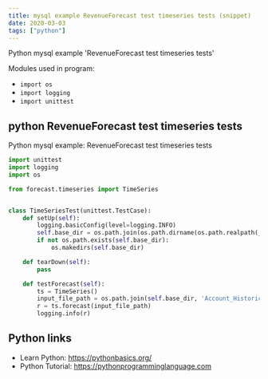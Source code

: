 ```yaml
---
title: mysql example RevenueForecast test timeseries tests (snippet)
date: 2020-03-03
tags: ["python"]
---
```

Python mysql example 'RevenueForecast test timeseries tests'


Modules used in program: 
* `import os`
* `import logging`
* `import unittest`

## python RevenueForecast test timeseries tests

Python mysql example: RevenueForecast test timeseries tests

```python
import unittest
import logging
import os

from forecast.timeseries import TimeSeries


class TimeSeriesTest(unittest.TestCase):
    def setUp(self):
        logging.basicConfig(level=logging.INFO)
        self.base_dir = os.path.join(os.path.dirname(os.path.realpath(__file__)), 'test_data')
        if not os.path.exists(self.base_dir):
            os.makedirs(self.base_dir)

    def tearDown(self):
        pass

    def testForecast(self):
        ts = TimeSeries()
        input_file_path = os.path.join(self.base_dir, 'Account_Historical_Revenue.csv')
        r = ts.forecast(input_file_path)
        logging.info(r)


```

## Python links

- Learn Python: https://pythonbasics.org/
- Python Tutorial: https://pythonprogramminglanguage.com
